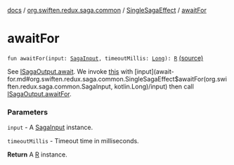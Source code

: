 [docs](../../index.md) / [org.swiften.redux.saga.common](../index.md) / [SingleSagaEffect](index.md) / [awaitFor](./await-for.md)

# awaitFor

`fun awaitFor(input: `[`SagaInput`](../-saga-input/index.md)`, timeoutMillis: `[`Long`](https://kotlinlang.org/api/latest/jvm/stdlib/kotlin/-long/index.html)`): `[`R`](index.md#R) [(source)](https://github.com/protoman92/KotlinRedux/tree/master/common/common-saga/src/main/kotlin/org/swiften/redux/saga/common/CommonSaga.kt#L283)

See [ISagaOutput.await](../-i-saga-output/await.md). We invoke [this](#) with [input](await-for.md#org.swiften.redux.saga.common.SingleSagaEffect$awaitFor(org.swiften.redux.saga.common.SagaInput, kotlin.Long)/input) then call [ISagaOutput.awaitFor](../-i-saga-output/await-for.md).

### Parameters

`input` - A [SagaInput](../-saga-input/index.md) instance.

`timeoutMillis` - Timeout time in milliseconds.

**Return**
A [R](index.md#R) instance.

